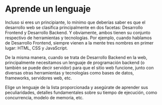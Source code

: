 # Aprende un lenguaje

Incluso si eres un principiante, lo mínimo que deberías saber es que el desarrollo web se clasifica principalmente en dos facetas: Desarrollo Frontend y Desarrollo Backend. Y obviamente, ambos tienen su conjunto respectivo de herramientas y tecnologías. Por ejemplo, cuando hablamos de Desarrollo Frontend, siempre vienen a la mente tres nombres en primer lugar: HTML, CSS y JavaScript.

De la misma manera, cuando se trata de Desarrollo Backend en la web, principalmente necesitamos un lenguaje de programación backend (o también se puede decir servidor) para que el sitio web funcione, junto con diversas otras herramientas y tecnologías como bases de datos, frameworks, servidores web, etc.

Elige un lenguaje de la lista proporcionada y asegúrate de aprender sus peculiaridades, detalles fundamentales sobre su tiempo de ejecución, como concurrencia, modelo de memoria, etc.
